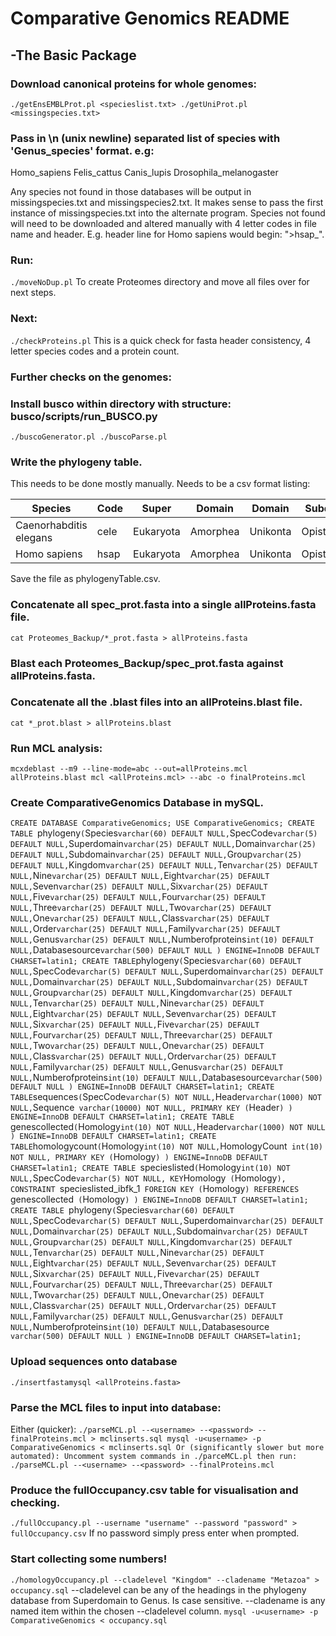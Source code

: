 # Comparative Genomics README
## -The Basic Package

### Download canonical proteins for whole genomes:

`./getEnsEMBLProt.pl <specieslist.txt>
./getUniProt.pl <missingspecies.txt>`

### Pass in \n (unix newline) separated list of species with 'Genus_species' format. e.g:
Homo_sapiens
Felis_cattus
Canis_lupis
Drosophila_melanogaster

Any species not found in those databases will be output in missingspecies.txt and missingspecies2.txt. It makes sense to pass the first instance of missingspecies.txt into the alternate program. Species not found will need to be downloaded and altered manually with 4 letter codes in file name and header. E.g. header line for Homo sapiens would begin: ">hsap_".

### Run:
`./moveNoDup.pl`
To create Proteomes directory and move all files over for next steps.

### Next:
`./checkProteins.pl`
This is a quick check for fasta header consistency, 4 letter species codes and a protein count.

### Further checks on the genomes:
### Install busco within directory with structure: busco/scripts/run_BUSCO.py
`./buscoGenerator.pl
./buscoParse.pl`

### Write the phylogeny table.
This needs to be done mostly manually. Needs to be a csv format listing:

| Species | Code | Super | Domain | Domain | Subdomain | Group | Kingdom | Ten | Nine | Eight | Seven | Six | Five | Four | Three | Two | One | Class | Order | Family | Genus | NumberOfProteins | Database_Source |
| ------- | ---- | ----- | ------ | ------ | --------- | ----- | ------- | --- | ---- | ----- | ----- | --- | ---- | ---- | ----- | --- | --- | ----- | ----- | ------ | ----- | ---------------- | --------------- |
| Caenorhabditis elegans | cele | Eukaryota | Amorphea | Unikonta | Opisthokonta | Metazoa | Basal2 | Basal3 | Bilateria | Protostomia | Ecdysozoa | Nematoida | Nematoda | Nematoda | Nematoda | Nematoda | Secernentea | Rhabditidae | Rhabditidae | Caenorhabditis | 20362 | EnsEMBL | 
 | Homo sapiens | hsap | Eukaryota | Amorphea | Unikonta | Opisthokonta | Metazoa | Basal2 | Basal3 | Bilateria | Deuterostomia | Chordata | Olfactores | Vertebrata | Tetrapoda | Amniota | Mammalia | Mammalia | Primates | Hominidae | Homo | 23625 | EnsEMBL | 

Save the file as phylogenyTable.csv.

### Concatenate all spec_prot.fasta into a single allProteins.fasta file.
`cat Proteomes_Backup/*_prot.fasta > allProteins.fasta`

### Blast each Proteomes_Backup/spec_prot.fasta against allProteins.fasta.

### Concatenate all the .blast files into an allProteins.blast file.
`cat *_prot.blast > allProteins.blast`

### Run MCL analysis:
`mcxdeblast --m9 --line-mode=abc --out=allProteins.mcl allProteins.blast
mcl <allProteins.mcl> --abc -o finalProteins.mcl`

### Create ComparativeGenomics Database in mySQL.
`CREATE DATABASE ComparativeGenomics;
USE ComparativeGenomics;
CREATE TABLE `phylogeny` (
  `Species` varchar(60) DEFAULT NULL,
  `SpecCode` varchar(5) DEFAULT NULL,
  `Superdomain` varchar(25) DEFAULT NULL,
  `Domain` varchar(25) DEFAULT NULL,
  `Subdomain` varchar(25) DEFAULT NULL,
  `Group` varchar(25) DEFAULT NULL,
  `Kingdom` varchar(25) DEFAULT NULL,
  `Ten` varchar(25) DEFAULT NULL,
  `Nine` varchar(25) DEFAULT NULL,
  `Eight` varchar(25) DEFAULT NULL,
  `Seven` varchar(25) DEFAULT NULL,
  `Six` varchar(25) DEFAULT NULL,
  `Five` varchar(25) DEFAULT NULL,
  `Four` varchar(25) DEFAULT NULL,
  `Three` varchar(25) DEFAULT NULL,
  `Two` varchar(25) DEFAULT NULL,
  `One` varchar(25) DEFAULT NULL,
  `Class` varchar(25) DEFAULT NULL,
  `Order` varchar(25) DEFAULT NULL,
  `Family` varchar(25) DEFAULT NULL,
  `Genus` varchar(25) DEFAULT NULL,
  `Numberofproteins` int(10) DEFAULT NULL,
  `Databasesource` varchar(500) DEFAULT NULL
) ENGINE=InnoDB DEFAULT CHARSET=latin1;
CREATE TABLE `phylogeny` (
  `Species` varchar(60) DEFAULT NULL,
  `SpecCode` varchar(5) DEFAULT NULL,
  `Superdomain` varchar(25) DEFAULT NULL,
  `Domain` varchar(25) DEFAULT NULL,
  `Subdomain` varchar(25) DEFAULT NULL,
  `Group` varchar(25) DEFAULT NULL,
  `Kingdom` varchar(25) DEFAULT NULL,
  `Ten` varchar(25) DEFAULT NULL,
  `Nine` varchar(25) DEFAULT NULL,
  `Eight` varchar(25) DEFAULT NULL,
  `Seven` varchar(25) DEFAULT NULL,
  `Six` varchar(25) DEFAULT NULL,
  `Five` varchar(25) DEFAULT NULL,
  `Four` varchar(25) DEFAULT NULL,
  `Three` varchar(25) DEFAULT NULL,
  `Two` varchar(25) DEFAULT NULL,
  `One` varchar(25) DEFAULT NULL,
  `Class` varchar(25) DEFAULT NULL,
  `Order` varchar(25) DEFAULT NULL,
  `Family` varchar(25) DEFAULT NULL,
  `Genus` varchar(25) DEFAULT NULL,
  `Numberofproteins` int(10) DEFAULT NULL,
  `Databasesource` varchar(500) DEFAULT NULL
) ENGINE=InnoDB DEFAULT CHARSET=latin1;
CREATE TABLE `sequences` (
  `SpecCode` varchar(5) NOT NULL,
  `Header` varchar(1000) NOT NULL,
  `Sequence` varchar(10000) NOT NULL,
  PRIMARY KEY (`Header`)
) ENGINE=InnoDB DEFAULT CHARSET=latin1;
CREATE TABLE `genescollected` (
  `Homology` int(10) NOT NULL,
  `Header` varchar(1000) NOT NULL 
) ENGINE=InnoDB DEFAULT CHARSET=latin1;
CREATE TABLE `homologycount` (
  `Homology` int(10) NOT NULL,
  `HomologyCount` int(10) NOT NULL,
  PRIMARY KEY (`Homology`)
) ENGINE=InnoDB DEFAULT CHARSET=latin1;
CREATE TABLE `specieslisted` (
  `Homology` int(10) NOT NULL,
  `SpecCode` varchar(5) NOT NULL,
  KEY `Homology` (`Homology`),
  CONSTRAINT `specieslisted_ibfk_1` FOREIGN KEY (`Homology`) REFERENCES `genescollected` (`Homology`)
) ENGINE=InnoDB DEFAULT CHARSET=latin1;
CREATE TABLE `phylogeny` (
  `Species` varchar(60) DEFAULT NULL,
  `SpecCode` varchar(5) DEFAULT NULL,
  `Superdomain` varchar(25) DEFAULT NULL,
  `Domain` varchar(25) DEFAULT NULL,
  `Subdomain` varchar(25) DEFAULT NULL,
  `Group` varchar(25) DEFAULT NULL,
  `Kingdom` varchar(25) DEFAULT NULL,
  `Ten` varchar(25) DEFAULT NULL,
  `Nine` varchar(25) DEFAULT NULL,
  `Eight` varchar(25) DEFAULT NULL,
  `Seven` varchar(25) DEFAULT NULL,
  `Six` varchar(25) DEFAULT NULL,
  `Five` varchar(25) DEFAULT NULL,
  `Four` varchar(25) DEFAULT NULL,
  `Three` varchar(25) DEFAULT NULL,
  `Two` varchar(25) DEFAULT NULL,
  `One` varchar(25) DEFAULT NULL,
  `Class` varchar(25) DEFAULT NULL,
  `Order` varchar(25) DEFAULT NULL,
  `Family` varchar(25) DEFAULT NULL,
  `Genus` varchar(25) DEFAULT NULL,
  `Numberofproteins` int(10) DEFAULT NULL,
  `Databasesource` varchar(500) DEFAULT NULL
) ENGINE=InnoDB DEFAULT CHARSET=latin1;`

### Upload sequences onto database
`./insertfastamysql <allProteins.fasta>`

### Parse the MCL files to input into database:
Either (quicker):
`./parseMCL.pl --<username> --<password> --finalProteins.mcl > mclinserts.sql
mysql -u<username> -p ComparativeGenomics < mclinserts.sql
Or (significantly slower but more automated):
Uncomment system commands in ./parceMCL.pl then run:
./parseMCL.pl --<username> --<password> --finalProteins.mcl`

### Produce the fullOccupancy.csv table for visualisation and checking.
`./fullOccupancy.pl --username "username" --password "password" > fullOccupancy.csv`
If no password simply press enter when prompted.

### Start collecting some numbers!
`./homologyOccupancy.pl --cladelevel "Kingdom" --cladename "Metazoa" > occupancy.sql`
--cladelevel can be any of the headings in the phylogeny database from Superdomain to Genus. Is case sensitive.
--cladename is any named item within the chosen --cladelevel column.
`mysql -u<username> -p ComparativeGenomics < occupancy.sql`




